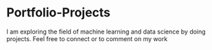 # Portfolio-Projects

I am exploring the field of machine learning and data science by doing projects. Feel free to connect or to comment on my work
